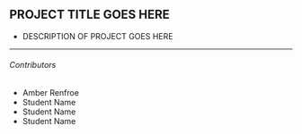 ## PROJECT TITLE GOES HERE

* DESCRIPTION OF PROJECT GOES HERE
---

###### Contributors
* Amber Renfroe
* Student Name
* Student Name
* Student Name